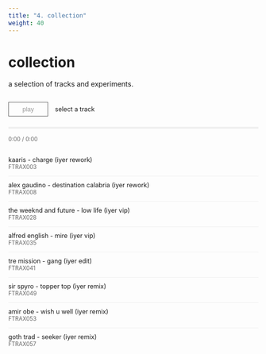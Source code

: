 ```yaml
---
title: "4. collection"
weight: 40
---
```


# collection

a selection of tracks and experiments.

<style>
.music-player {
  max-width: 100%;
  margin: 2em 0;
}

.player-controls {
  display: flex;
  align-items: center;
  gap: 1em;
  margin-bottom: 1.5em;
  flex-wrap: wrap;
}

.play-button {
  background: none;
  border: 1px solid #666;
  padding: 0.5em 1.5em;
  cursor: pointer;
  font-size: 0.9em;
  min-width: 80px;
  color: #999;
}

.play-button:hover {
  background: rgba(0, 0, 0, 0.03);
}

.current-track {
  flex: 1;
  min-width: 200px;
}

.track-title {
  font-weight: normal;
  font-size: 0.9em;
}

.track-info {
  color: #666;
  font-size: 0.8em;
}

.progress-bar {
  width: 100%;
  height: 4px;
  background: #f0f0f0;
  margin: 1em 0;
  cursor: pointer;
  position: relative;
}

.progress {
  height: 100%;
  background: #666;
  width: 0;
  transition: width 0.1s;
}

.time-display {
  font-size: 0.8em;
  color: #666;
  margin-bottom: 1.5em;
}

.track-list {
  list-style: none;
  padding: 0;
  margin: 0;
}

.track-item {
  padding: 0.75em 0;
  border-bottom: 1px solid #f0f0f0;
  cursor: pointer;
  display: flex;
  justify-content: space-between;
  align-items: center;
  transition: background 0.15s;
}

.track-item:hover {
  background: rgba(0, 0, 0, 0.02);
}

.track-item.active {
  background: rgba(0, 0, 0, 0.08);
}

.track-item:last-child {
  border-bottom: none;
}

.track-duration {
  font-size: 0.8em;
  color: #999;
}

@media (max-width: 600px) {
  .player-controls {
    gap: 0.5em;
  }
  
  .play-button {
    padding: 0.5em 1em;
  }
  
  .current-track {
    width: 100%;
    margin-top: 0.5em;
  }
}

@media (prefers-color-scheme: dark) {
  .track-info, .time-display {
    color: #999;
  }
  
  .track-item {
    border-bottom-color: #333;
  }
  
  .track-item:hover {
    background: rgba(255, 255, 255, 0.03);
  }
  
  .track-item.active {
    background: rgba(255, 255, 255, 0.1);
  }
  
  .play-button {
    border-color: #999;
    color: #999;
  }
  
  .play-button:hover {
    background: rgba(255, 255, 255, 0.05);
  }
  
  .progress-bar {
    background: #2a2a2a;
  }
  
  .progress {
    background: #999;
  }
}
</style>

<div class="music-player">
  <div class="player-controls">
    <button class="play-button" id="playButton">play</button>
    <div class="current-track">
      <div class="track-title" id="currentTitle">select a track</div>
      <div class="track-info" id="currentInfo"></div>
    </div>
  </div>
  
  <div class="progress-bar" id="progressBar">
    <div class="progress" id="progress"></div>
  </div>
  
  <div class="time-display" id="timeDisplay">0:00 / 0:00</div>
  
  <ul class="track-list" id="trackList">
    <li class="track-item" data-src="https://tracks.auteur.ing/file/auteuring/FTRAX003%20Kaaris%20-%20Charge%20(Iyer%20Rework).mp3" data-title="kaaris - charge (iyer rework)" data-info="FTRAX003">
      <div>
        <div class="track-title">kaaris - charge (iyer rework)</div>
        <div class="track-info">FTRAX003</div>
      </div>
      <div class="track-duration"></div>
    </li>
    <li class="track-item" data-src="https://tracks.auteur.ing/file/auteuring/FTRAX008%20Alex%20Gaudino%20-%20Destination%20Calabria%20(Iyer%20Rework).mp3" data-title="alex gaudino - destination calabria (iyer rework)" data-info="FTRAX008">
      <div>
        <div class="track-title">alex gaudino - destination calabria (iyer rework)</div>
        <div class="track-info">FTRAX008</div>
      </div>
      <div class="track-duration"></div>
    </li>
    <li class="track-item" data-src="https://tracks.auteur.ing/file/auteuring/FTRAX028%20The%20Weeknd%20and%20Future%20-%20Low%20Life%20(Iyer%20VIP).mp3" data-title="the weeknd and future - low life (iyer vip)" data-info="FTRAX028">
      <div>
        <div class="track-title">the weeknd and future - low life (iyer vip)</div>
        <div class="track-info">FTRAX028</div>
      </div>
      <div class="track-duration"></div>
    </li>
    <li class="track-item" data-src="https://tracks.auteur.ing/file/auteuring/FTRAX035%20Alfred%20English%20-%20Mire%20(Iyer%20VIP).mp3" data-title="alfred english - mire (iyer vip)" data-info="FTRAX035">
      <div>
        <div class="track-title">alfred english - mire (iyer vip)</div>
        <div class="track-info">FTRAX035</div>
      </div>
      <div class="track-duration"></div>
    </li>
    <li class="track-item" data-src="https://tracks.auteur.ing/file/auteuring/FTRAX041%20Tre%20Mission%20-%20Gang%20(iyer%20edit).mp3" data-title="tre mission - gang (iyer edit)" data-info="FTRAX041">
      <div>
        <div class="track-title">tre mission - gang (iyer edit)</div>
        <div class="track-info">FTRAX041</div>
      </div>
      <div class="track-duration"></div>
    </li>
    <li class="track-item" data-src="https://tracks.auteur.ing/file/auteuring/FTRAX049%20Sir%20Spyro%20-%20Topper%20Top%20(Iyer%20Remix).mp3" data-title="sir spyro - topper top (iyer remix)" data-info="FTRAX049">
      <div>
        <div class="track-title">sir spyro - topper top (iyer remix)</div>
        <div class="track-info">FTRAX049</div>
      </div>
      <div class="track-duration"></div>
    </li>
    <li class="track-item" data-src="https://tracks.auteur.ing/file/auteuring/FTRAX053%20Amir%20Obe%20-%20Wish%20U%20Well%20(iyer%20Remix).mp3" data-title="amir obe - wish u well (iyer remix)" data-info="FTRAX053">
      <div>
        <div class="track-title">amir obe - wish u well (iyer remix)</div>
        <div class="track-info">FTRAX053</div>
      </div>
      <div class="track-duration"></div>
    </li>
    <li class="track-item" data-src="https://tracks.auteur.ing/file/auteuring/FTRAX057%20GOTH%20TRAD%20-%20SEEKER%20(IYER%20REMIX).mp3" data-title="goth trad - seeker (iyer remix)" data-info="FTRAX057">
      <div>
        <div class="track-title">goth trad - seeker (iyer remix)</div>
        <div class="track-info">FTRAX057</div>
      </div>
      <div class="track-duration"></div>
    </li>
  </ul>
</div>

<script>
const audio = new Audio();
const playButton = document.getElementById('playButton');
const currentTitle = document.getElementById('currentTitle');
const currentInfo = document.getElementById('currentInfo');
const progressBar = document.getElementById('progressBar');
const progress = document.getElementById('progress');
const timeDisplay = document.getElementById('timeDisplay');
const trackList = document.getElementById('trackList');
const trackItems = document.querySelectorAll('.track-item');

let currentTrackIndex = -1;
let isPlaying = false;

// Format time in mm:ss
function formatTime(seconds) {
  const mins = Math.floor(seconds / 60);
  const secs = Math.floor(seconds % 60);
  return `${mins}:${secs.toString().padStart(2, '0')}`;
}

// Load and play track
function loadTrack(index) {
  if (index < 0 || index >= trackItems.length) return;
  
  const track = trackItems[index];
  const src = track.dataset.src;
  const title = track.dataset.title;
  const info = track.dataset.info;
  
  // Update UI
  currentTitle.textContent = title;
  currentInfo.textContent = info;
  
  // Update active state
  trackItems.forEach(item => item.classList.remove('active'));
  track.classList.add('active');
  
  // Load audio
  audio.src = src;
  currentTrackIndex = index;
  
  // Auto play if already playing
  if (isPlaying) {
    audio.play();
  }
}

// Play/pause toggle
playButton.addEventListener('click', () => {
  if (currentTrackIndex === -1) {
    loadTrack(0);
  }
  
  if (isPlaying) {
    audio.pause();
    playButton.textContent = 'play';
    isPlaying = false;
  } else {
    audio.play();
    playButton.textContent = 'pause';
    isPlaying = true;
  }
});

// Track click handler
trackItems.forEach((track, index) => {
  track.addEventListener('click', () => {
    loadTrack(index);
    audio.play();
    playButton.textContent = 'pause';
    isPlaying = true;
  });
});

// Update progress
audio.addEventListener('timeupdate', () => {
  const percent = (audio.currentTime / audio.duration) * 100;
  progress.style.width = percent + '%';
  
  timeDisplay.textContent = `${formatTime(audio.currentTime)} / ${formatTime(audio.duration || 0)}`;
});

// Progress bar click
progressBar.addEventListener('click', (e) => {
  if (audio.duration) {
    const percent = e.offsetX / progressBar.offsetWidth;
    audio.currentTime = percent * audio.duration;
  }
});

// Auto play next track
audio.addEventListener('ended', () => {
  if (currentTrackIndex < trackItems.length - 1) {
    loadTrack(currentTrackIndex + 1);
    audio.play();
  } else {
    playButton.textContent = 'play';
    isPlaying = false;
  }
});

// Handle loading errors
audio.addEventListener('error', () => {
  currentTitle.textContent = 'error loading track';
  playButton.textContent = 'play';
  isPlaying = false;
});
</script>